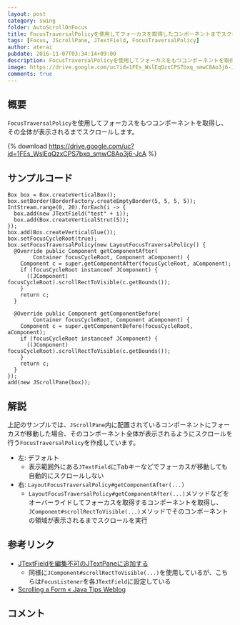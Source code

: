 ```yaml
---
layout: post
category: swing
folder: AutoScrollOnFocus
title: FocusTraversalPolicyを使用してフォーカスを取得したコンポーネントまでスクロールする
tags: [Focus, JScrollPane, JTextField, FocusTraversalPolicy]
author: aterai
pubdate: 2016-11-07T03:34:14+09:00
description: FocusTraversalPolicyを使用してフォーカスをもつコンポーネントを取得し、その全体が表示されるまでスクロールします。
image: https://drive.google.com/uc?id=1FEs_WslEqQzxCPS7bxq_smwC8Ao3j6-JcA
comments: true
---
```

## 概要
`FocusTraversalPolicy`を使用してフォーカスをもつコンポーネントを取得し、その全体が表示されるまでスクロールします。

{% download https://drive.google.com/uc?id=1FEs_WslEqQzxCPS7bxq_smwC8Ao3j6-JcA %}

## サンプルコード
<pre class="prettyprint"><code>Box box = Box.createVerticalBox();
box.setBorder(BorderFactory.createEmptyBorder(5, 5, 5, 5));
IntStream.range(0, 20).forEach(i -&gt; {
  box.add(new JTextField("test" + i));
  box.add(Box.createVerticalStrut(5));
});
box.add(Box.createVerticalGlue());
box.setFocusCycleRoot(true);
box.setFocusTraversalPolicy(new LayoutFocusTraversalPolicy() {
  @Override public Component getComponentAfter(
        Container focusCycleRoot, Component aComponent) {
    Component c = super.getComponentAfter(focusCycleRoot, aComponent);
    if (focusCycleRoot instanceof JComponent) {
      ((JComponent) focusCycleRoot).scrollRectToVisible(c.getBounds());
    }
    return c;
  }

  @Override public Component getComponentBefore(
        Container focusCycleRoot, Component aComponent) {
    Component c = super.getComponentBefore(focusCycleRoot, aComponent);
    if (focusCycleRoot instanceof JComponent) {
      ((JComponent) focusCycleRoot).scrollRectToVisible(c.getBounds());
    }
    return c;
  }
});
add(new JScrollPane(box));
</code></pre>

## 解説
上記のサンプルでは、`JScrollPane`内に配置されているコンポーネントにフォーカスが移動した場合、そのコンポーネント全体が表示されるようにスクロールを行う`FocusTraversalPolicy`を作成しています。

- 左: デフォルト
    - 表示範囲外にある`JTextField`に<kbd>Tab</kbd>キーなどでフォーカスが移動しても自動的にスクロールしない
- 右: `LayoutFocusTraversalPolicy#getComponentAfter(...)`
    - `LayoutFocusTraversalPolicy#getComponentAfter(...)`メソッドなどをオーバーライドしてフォーカスを取得するコンポーネントを取得し、`JComponent#scrollRectToVisible(...)`メソッドでそのコンポーネントの領域が表示されるまでスクロールを実行

<!-- dummy comment line for breaking list -->

## 参考リンク
- [JTextFieldを編集不可のJTextPaneに追加する](https://ateraimemo.com/Swing/TextFieldOnReadOnlyTextPane.html)
    - 同様に`JComponent#scrollRectToVisible(...)`を使用しているが、こちらは`FocusListener`を各`JTextField`に設定している
- [Scrolling a Form « Java Tips Weblog](https://tips4java.wordpress.com/2010/05/09/scrolling-a-form/)

<!-- dummy comment line for breaking list -->

## コメント
